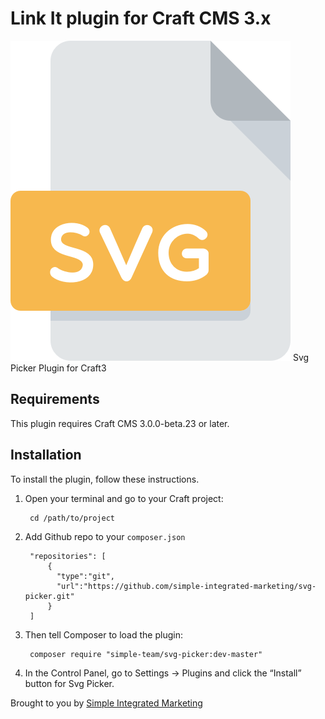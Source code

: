 # Link It plugin for Craft CMS 3.x

![Screenshot](resources/img/plugin-logo.png)
Svg Picker Plugin for Craft3

## Requirements

This plugin requires Craft CMS 3.0.0-beta.23 or later.

## Installation

To install the plugin, follow these instructions.

1. Open your terminal and go to your Craft project:

        cd /path/to/project
        
2. Add Github repo to your `composer.json`

        "repositories": [
            {
              "type":"git",
              "url":"https://github.com/simple-integrated-marketing/svg-picker.git"
            }
        ]

3. Then tell Composer to load the plugin:

        composer require "simple-team/svg-picker:dev-master"

4. In the Control Panel, go to Settings → Plugins and click the “Install” button for Svg Picker.


Brought to you by [Simple Integrated Marketing](https://simple.com.au)
